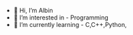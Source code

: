 - 👋 Hi, I’m Albin
- 👀 I’m interested in - Programming
- 🌱 I’m currently learning - C,C++,Python,
<!---
itz-alb1n/itz-alb1n is a ✨ special ✨ repository because its `README.md` (this file) appears on your GitHub profile.
You can click the Preview link to take a look at your changes.
--->
